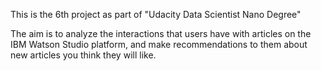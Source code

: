 This is the 6th project as part of "Udacity Data Scientist Nano Degree"


 The aim is to analyze the interactions that users have with articles on the IBM Watson Studio platform,
 and make recommendations to them about new articles you think they will like.
